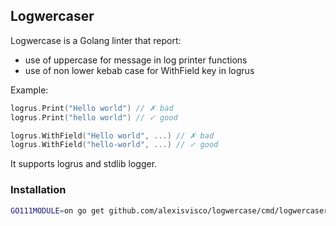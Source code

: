 ## Logwercaser

Logwercase is a Golang linter that report:
 - use of uppercase for message in log printer functions
 - use of non lower kebab case for WithField key in logrus

Example:

```go
logrus.Print("Hello world") // ✗ bad
logrus.Print("hello world") // ✓ good 

logrus.WithField("Hello world", ...) // ✗ bad
logrus.WithField("hello-world", ...) // ✓ good 
```

It supports logrus and stdlib logger. 

### Installation

```bash
GO111MODULE=on go get github.com/alexisvisco/logwercase/cmd/logwercaser@0.2
```
